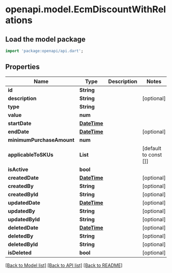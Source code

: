 # openapi.model.EcmDiscountWithRelations

## Load the model package
```dart
import 'package:openapi/api.dart';
```

## Properties
Name | Type | Description | Notes
------------ | ------------- | ------------- | -------------
**id** | **String** |  | 
**description** | **String** |  | [optional] 
**type** | **String** |  | 
**value** | **num** |  | 
**startDate** | [**DateTime**](DateTime.md) |  | 
**endDate** | [**DateTime**](DateTime.md) |  | [optional] 
**minimumPurchaseAmount** | **num** |  | 
**applicableToSKUs** | **List<String>** |  | [default to const []]
**isActive** | **bool** |  | 
**createdDate** | [**DateTime**](DateTime.md) |  | [optional] 
**createdBy** | **String** |  | [optional] 
**createdById** | **String** |  | [optional] 
**updatedDate** | [**DateTime**](DateTime.md) |  | [optional] 
**updatedBy** | **String** |  | [optional] 
**updatedById** | **String** |  | [optional] 
**deletedDate** | [**DateTime**](DateTime.md) |  | [optional] 
**deletedBy** | **String** |  | [optional] 
**deletedById** | **String** |  | [optional] 
**isDeleted** | **bool** |  | [optional] 

[[Back to Model list]](../README.md#documentation-for-models) [[Back to API list]](../README.md#documentation-for-api-endpoints) [[Back to README]](../README.md)


